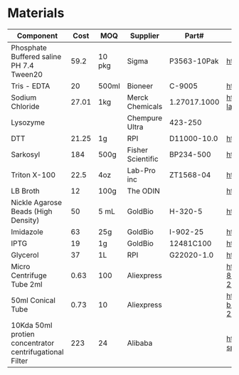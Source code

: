 # Materials


|Component                                              |Cost |MOQ   |Supplier          |Part#       |Link to purchase                                                                                                                                                                                                                                                                               |
|-------------------------------------------------------|-----|------|------------------|------------|-----------------------------------------------------------------------------------------------------------------------------------------------------------------------------------------------------------------------------------------------------------------------------------------------|
|Phosphate Buffered saline PH 7.4 Tween20               |59.2 |10 pkg|Sigma             |P3563-10Pak |https://www.sigmaaldrich.com/catalog/product/sigma/p3563?lang=en&region=US                                                                                                                                                                                                                     |
|Tris - EDTA                                            |20   |500ml |Bioneer           |C-9005      |https://eng.bioneer.com/20-c-9005.html                                                                                                                                                                                                                                                         |
|Sodium Chloride                                        |27.01|1kg   |Merck Chemicals   |1.27017.1000|https://www.sigmaaldrich.com/catalog/product/mm/106400?lang=en&region=US&gclid=CjwKCAiAi_D_BRApEiwASslbJ9KhqVTZ56_WjkHKMoyIo06dzetsNoMVRTLJyXhPmafgGY4nGxFGOBoCVHEQAvD_BwE                                                                                                                     |
|Lysozyme                                               |     |      |Chempure Ultra    |423-250     |                                                                                                                                                                                                                                                                                               |
|DTT                                                    |21.25|1g    |RPI               |D11000-10.0 |https://www.rpicorp.com/products/biochemicals/biochemical-reagents/dtt-1-g.html                                                                                                                                                                                                                |
|Sarkosyl                                               |184  |500g  |Fisher Scientific |BP234-500   |https://www.fishersci.com/shop/products/sarkosyl-fisher-bioreagents/BP234500                                                                                                                                                                                                                   |
|Triton X-100                                           |22.5 |4oz   |Lab-Pro inc       |ZT1568-04   |https://labproinc.com/products/triton-x-100-tech-4oz?variant=36070329516193                                                                                                                                                                                                                    |
|LB Broth                                               |12   |100g  |The ODIN          |            |https://www.the-odin.com/lb-powdered-media/                                                                                                                                                                                                                                                    |
|Nickle Agarose Beads (High Density)                    |50   |5 mL  |GoldBio           |H-320-5     |https://www.goldbio.com/product/1650/nickel-agarose-beads-high-density                                                                                                                                                                                                                         |
|Imidazole                                              |63   |25g   |GoldBio           |I-902-25    |https://www.goldbio.com/product/imidazole-recrystallized                                                                                                                                                                                                                                       |
|IPTG                                                   |19   |1g    |GoldBio           |12481C100   |https://www.goldbio.com/product/1379/iptg                                                                                                                                                                                                                                                      |
|Glycerol                                               |37   |1L    |RPI               |G22020-1.0  |https://www.rpicorp.com/products/biochemicals/biochemical-reagents/glycerol-1-l.html                                                                                                                                                                                                           |
|Micro Centrifuge Tube 2ml                              |0.63 |100   |Aliexpress        |            |https://www.aliexpress.com/item/10000246087800.html?spm=a2g0o.productlist.0.0.d1394e4fQXEAA3&algo_pvid=e646add8-027a-4595-80df-44a894841365&algo_expid=e646add8-027a-4595-80df-44a894841365-21&btsid=0bb0622d16104047422502248ea274&ws_ab_test=searchweb0_0,searchweb201602_,searchweb201603_  |
|50ml Conical Tube                                      |0.73 |10    |Aliexpress        |            |https://www.aliexpress.com/item/1005001609825314.html?spm=a2g0o.productlist.0.0.ee334424rPOGyx&algo_pvid=a11d21d2-ae89-4c79-b11e-32fedf250a07&algo_expid=a11d21d2-ae89-4c79-b11e-32fedf250a07-23&btsid=0b0a556116104049337172277eb0b3&ws_ab_test=searchweb0_0,searchweb201602_,searchweb201603_|
|10Kda 50ml protien concentrator centrifugational Filter|223  |24    |Alibaba           |            |https://www.alibaba.com/product-detail/5kda-10kda-30KDA-PES-15ml-50ml_62313221233.html?spm=a2700.galleryofferlist.normal_offer.d_title.d02270cf8pgJMW                                                                                                                                          |

